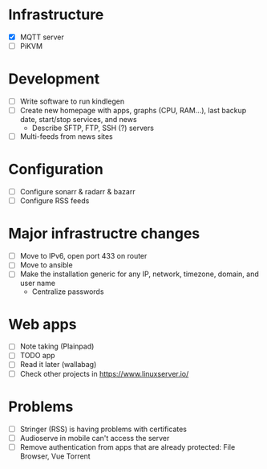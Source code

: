 # Infrastructure

- [X] MQTT server
- [ ] PiKVM

# Development

- [ ] Write software to run kindlegen
- [ ] Create new homepage with apps, graphs (CPU, RAM...), last backup date, start/stop services, and news
  - Describe SFTP, FTP, SSH (?) servers
- [ ] Multi-feeds from news sites

# Configuration

- [ ] Configure sonarr & radarr & bazarr
- [ ] Configure RSS feeds

# Major infrastructre changes

- [ ] Move to IPv6, open port 433 on router
- [ ] Move to ansible
- [ ] Make the installation generic for any IP, network, timezone, domain, and user name
  - Centralize passwords

# Web apps

- [ ] Note taking (Plainpad)
- [ ] TODO app
- [ ] Read it later (wallabag)
- [ ] Check other projects in https://www.linuxserver.io/

# Problems

- [ ] Stringer (RSS) is having problems with certificates
- [ ] Audioserve in mobile can't access the server
- [ ] Remove authentication from apps that are already protected: File Browser, Vue Torrent
